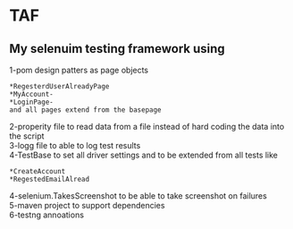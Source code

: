 # TAF
My selenuim testing framework using
-----------------------------------
  1-pom design patters as page objects<br />
  
    *RegesterdUserAlreadyPage
    *MyAccount-
    *LoginPage-
    and all pages extend from the basepage 
 2-properity file to read data from a file instead of hard coding the data into the script
 <br />
 3-logg file to able to log test results
 <br />
 4-TestBase to set all driver settings and to be extended from all tests like 
 
    *CreateAccount 
    *RegestedEmailAlread
  4-selenium.TakesScreenshot to be able to take screenshot on failures
  <br />
  5-maven project to support dependencies
  <br />
  6-testng annoations
  
